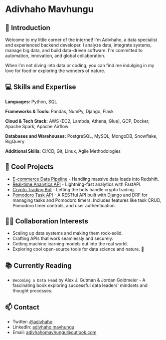 # Adivhaho Mavhungu

## 👋 Introduction

Welcome to my little corner of the internet! I'm Adivhaho, a data specialist and experienced backend developer. I analyze data, integrate systems, manage big data, and build data-driven software. I'm committed to automation, innovation, and global collaboration.

When I'm not diving into data or coding, you can find me indulging in my love for food or exploring the wonders of nature.

## 💻 Skills and Expertise

**Languages:** Python, SQL

**Frameworks & Tools:** Pandas, NumPy, Django, Flask

**Cloud & Tech Stack:** AWS (EC2, Lambda, Athena, Glue), GCP, Docker, Apache Spark, Apache Airflow

**Databases and Warehouses:** PostgreSQL, MySQL, MongoDB, Snowflake, BigQuery

**Additional Skills:** CI/CD, Git, Linux, Agile Methodologies

## 🚀 Cool Projects

- [E-commerce Data Pipeline](https://github.com/adivhaho/ecommerce-data-pipeline) - Handling massive data loads into Redshift.
- [Real-time Analytics API](https://github.com/adivhaho/realtime-analytics-api) - Lightning-fast analytics with FastAPI.
- [Crypto Trading Bot](https://github.com/adivhaho/crypto-trader-bot) - Letting the bots handle crypto trading.
- [Pomodoro Task API](https://github.com/mavhungutrezzy/pomodo_task) - A RESTful API built with Django and DRF for managing tasks and Pomodoro timers. Includes features like task CRUD, Pomodoro timer controls, and user authentication.

## 👯‍♀️ Collaboration Interests

- Scaling up data systems and making them rock-solid.
- Crafting APIs that work seamlessly and securely.
- Getting machine learning models out into the real world.
- Exploring cool open-source tools for data science and nature. 🌴

## 📚 Currently Reading

- `Becoming a Data Head` by Alex J. Gutman & Jordan Goldmeier - A fascinating book exploring successful data leaders' mindsets and thought processes.

## 📫 Contact

- Twitter: [@adivhaho](https://twitter.com/adivhaho_dev)
- LinkedIn: [adivhaho mavhungu](https://linkedin.com/in/adivhaho-mavhungu)
- Email: adivhahomavhungu@outlook.com
